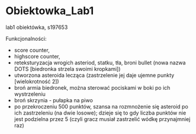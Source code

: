 # Obiektowka_Lab1
lab1 obiektówka, s197653

Funkcjonalności:
- score counter,
- highscore counter,
- reteksturyzacja wrogich asteriod, statku, tła, broni bullet (nowa nazwa DOTS [biedronka strzela swoimi kropkami])
- utworzona asteroida lecząca (zastrzelenie jej daje ujemne punkty [wielokrotność 2])
- broń armia biedronek, można sterować pociskami w boki po ich wystrzeleniu
- broń skrzynia - pułapka na piwo
- po przekroczeniu 500 punktów, szansa na rozmnożenie się asteroid po ich zastrzeleniu (na dwie losowe); dzieje się to gdy liczba punktów nie jest podzielna przez 5 (czyli gracz musiał zastrzelić wódkę przynajmniej raz)
